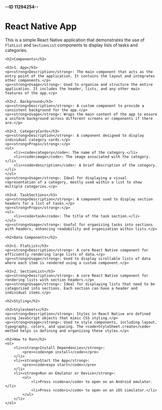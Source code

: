 <h4>--ID 11294254--</h4>
<h1>React Native App</h1>
    <p>This is a simple React Native application that demonstrates the use of <code>FlatList</code> and <code>SectionList</code> components to display lists of tasks and categories.</p>

    <h2>Components</h2>

    <h3>1. App</h3>
    <p><strong>Description</strong>: The main component that acts as the entry point of the application. It contains the layout and integrates other components.</p>
    <p><strong>Usage</strong>: Used to organize and structure the entire application. It includes the header, lists, and any other main features of the app.</p>

    <h3>2. Background</h3>
    <p><strong>Description</strong>: A custom component to provide a consistent background for the app.</p>
    <p><strong>Usage</strong>: Wraps the main content of the app to ensure a uniform background across different screens or components if there are.</p>

    <h3>3. CategoryCards</h3>
    <p><strong>Description</strong>: A component designed to display individual category cards.</p>
    <p><strong>Props</strong>:</p>
    <ul>
        <li><code>category</code>: The name of the category.</li>
        <li><code>image</code>: The image associated with the category.</li>
        <li><code>description</code>: A brief description of the category.</li>
    </ul>
    <p><strong>Usage</strong>: Ideal for displaying a visual representation of a category, mostly used within a list to show multiple categories.</p>

    <h3>4. TaskSections</h3>
    <p><strong>Description</strong>: A component used to display section headers for a list of tasks.</p>
    <p><strong>Props</strong>:</p>
    <ul>
        <li><code>task</code>: The title of the task section.</li>
    </ul>
    <p><strong>Usage</strong>: Useful for organizing tasks into sections with headers, enhancing readability and organization within lists.</p>

    <h2>Data Components</h2>

    <h3>1. FlatList</h3>
    <p><strong>Description</strong>: A core React Native component for efficiently rendering large lists of data.</p>
    <p><strong>Usage</strong>: Used to display scrollable lists of data where each item is rendered using a custom component.</p>

    <h3>2. SectionList</h3>
    <p><strong>Description</strong>: A core React Native component for rendering lists with section headers.</p>
    <p><strong>Usage</strong>: Ideal for displaying lists that need to be categorized into sections. Each section can have a header and individual items.</p>

    <h2>Styling</h2>

    <h3>Stylesheets</h3>
    <p><strong>Description</strong>: Styles in React Native are defined using JavaScript objects that mimic CSS styling.</p>
    <p><strong>Usage</strong>: Used to style components, including layout, typography, colors, and spacing. The <code>StyleSheet.create</code> method helps in defining and organizing these styles.</p>

    <h2>How to Run</h2>
    <ol>
        <li><strong>Install Dependencies</strong>:
            <pre><code>npm install</code></pre>
        </li>
        <li><strong>Start the App</strong>:
            <pre><code>expo start</code></pre>
        </li>
        <li><strong>Run on Emulator or Device</strong>:
            <ul>
                <li>Press <code>a</code> to open on an Android emulator.</li>
                <li>Press <code>i</code> to open on an iOS simulator.</li>
            </ul>
        </li>
    </ol>
